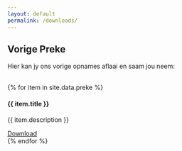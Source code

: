 ```yaml
---
layout: default
permalink: /downloads/
---
```


## Vorige Preke

Hier kan jy ons vorige opnames aflaai en saam jou neem:
<br>
<br>
<div class="row">
{% for item in site.data.preke %}
  <div class="col-md-4 mb-5">
    <div class="card"> 
      <div class="card_container">
        <h4><b>{{ item.title }}</b></h4> 
        <p>{{ item.description }}</p> 
        <a class="btn btn-primary btn-sm" href="{{ item.id }}">Download</a>
      </div>
    </div>
  </div> 
{% endfor %}
</div>
